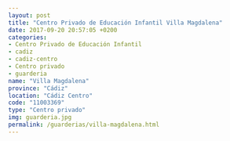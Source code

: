 ```yaml
---
layout: post
title: "Centro Privado de Educación Infantil Villa Magdalena"
date: 2017-09-20 20:57:05 +0200
categories:
- Centro Privado de Educación Infantil
- cadiz
- cadiz-centro
- Centro privado
- guarderia
name: "Villa Magdalena"
province: "Cádiz"
location: "Cádiz Centro"
code: "11003369"
type: "Centro privado"
img: guarderia.jpg
permalink: /guarderias/villa-magdalena.html
---
```

